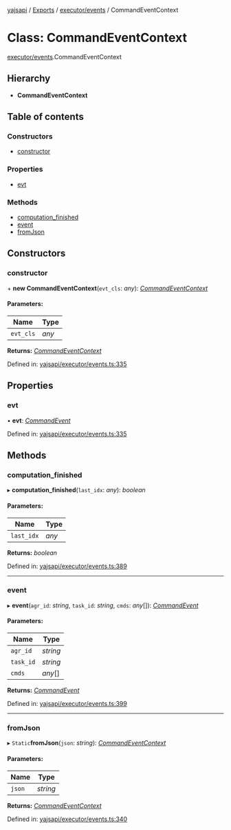 [yajsapi](../README.md) / [Exports](../modules.md) / [executor/events](../modules/executor_events.md) / CommandEventContext

# Class: CommandEventContext

[executor/events](../modules/executor_events.md).CommandEventContext

## Hierarchy

* **CommandEventContext**

## Table of contents

### Constructors

- [constructor](executor_events.commandeventcontext.md#constructor)

### Properties

- [evt](executor_events.commandeventcontext.md#evt)

### Methods

- [computation\_finished](executor_events.commandeventcontext.md#computation_finished)
- [event](executor_events.commandeventcontext.md#event)
- [fromJson](executor_events.commandeventcontext.md#fromjson)

## Constructors

### constructor

\+ **new CommandEventContext**(`evt_cls`: *any*): [*CommandEventContext*](executor_events.commandeventcontext.md)

#### Parameters:

Name | Type |
------ | ------ |
`evt_cls` | *any* |

**Returns:** [*CommandEventContext*](executor_events.commandeventcontext.md)

Defined in: [yajsapi/executor/events.ts:335](https://github.com/golemfactory/yajsapi/blob/289a25a/yajsapi/executor/events.ts#L335)

## Properties

### evt

• **evt**: [*CommandEvent*](executor_events.commandevent.md)

Defined in: [yajsapi/executor/events.ts:335](https://github.com/golemfactory/yajsapi/blob/289a25a/yajsapi/executor/events.ts#L335)

## Methods

### computation\_finished

▸ **computation_finished**(`last_idx`: *any*): *boolean*

#### Parameters:

Name | Type |
------ | ------ |
`last_idx` | *any* |

**Returns:** *boolean*

Defined in: [yajsapi/executor/events.ts:389](https://github.com/golemfactory/yajsapi/blob/289a25a/yajsapi/executor/events.ts#L389)

___

### event

▸ **event**(`agr_id`: *string*, `task_id`: *string*, `cmds`: *any*[]): [*CommandEvent*](executor_events.commandevent.md)

#### Parameters:

Name | Type |
------ | ------ |
`agr_id` | *string* |
`task_id` | *string* |
`cmds` | *any*[] |

**Returns:** [*CommandEvent*](executor_events.commandevent.md)

Defined in: [yajsapi/executor/events.ts:399](https://github.com/golemfactory/yajsapi/blob/289a25a/yajsapi/executor/events.ts#L399)

___

### fromJson

▸ `Static`**fromJson**(`json`: *string*): [*CommandEventContext*](executor_events.commandeventcontext.md)

#### Parameters:

Name | Type |
------ | ------ |
`json` | *string* |

**Returns:** [*CommandEventContext*](executor_events.commandeventcontext.md)

Defined in: [yajsapi/executor/events.ts:340](https://github.com/golemfactory/yajsapi/blob/289a25a/yajsapi/executor/events.ts#L340)
